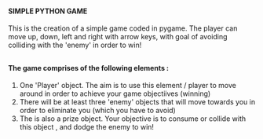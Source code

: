 #### SIMPLE PYTHON GAME
This is the creation of a simple game coded in pygame. The player can move up, down, left and right with arrow keys, with goal of avoiding colliding with the 'enemy' in order to win!
## 
#### The game comprises of the following elements :
1. One 'Player' object. The aim is to use this element / player to move around in order to achieve your game objectiives (winning)
2. There will be at least three 'enemy' objects that will move towards you in order to eliminate you (which you have to avoid)
3. The is also a prize object. Your objective is to consume or collide with this object , and dodge the enemy to win!
